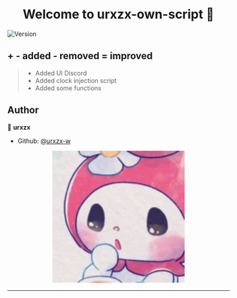 <h1 align="center">Welcome to urxzx-own-script 👋</h1>
<p>
  <img alt="Version" src="https://img.shields.io/badge/version-1.0-blue.svg?cacheSeconds=2592000" />
</p>


## + - added - removed = improved
> +  Added UI Discord
> +  Added clock injection script
> +  Added some functions

## Author

👤 **urxzx**

* Github: [@urxzx-w](https://github.com/urxzx-w)

<p align="center">
  <img width="300" src="https://raw.githubusercontent.com/urxzx-w/own/refs/heads/main/noFilter.png" alt="cli output"/>
</p>

***
